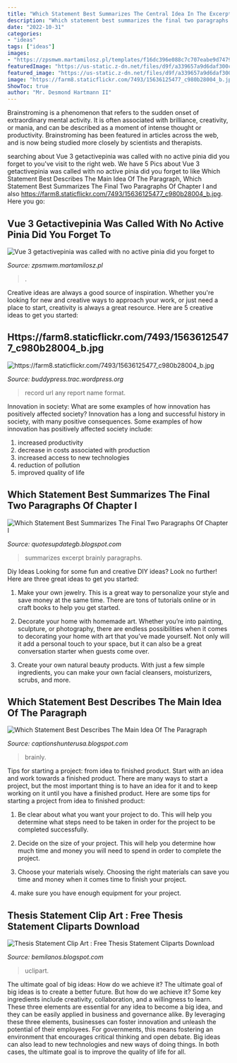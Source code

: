 ```yaml
---
title: "Which Statement Best Summarizes The Central Idea In The Excerpt - Which Statement Best Describes The Main Idea Of The Paragraph"
description: "Which statement best summarizes the final two paragraphs of chapter i"
date: "2022-10-31"
categories:
- "ideas"
tags: ["ideas"]
images:
- "https://zpsmwm.martamilosz.pl/templates/f16dc396e088c7c707eabe9d7479e7a2/img/91db979411ba6f604533591aaba9fc2f.jpg"
featuredImage: "https://us-static.z-dn.net/files/d9f/a339657a9d6daf300c58358ce68b41c0.png"
featured_image: "https://us-static.z-dn.net/files/d9f/a339657a9d6daf300c58358ce68b41c0.png"
image: "https://farm8.staticflickr.com/7493/15636125477_c980b28004_b.jpg"
ShowToc: true
author: "Mr. Desmond Hartmann II"
---
```



Brainstroming is a phenomenon that refers to the sudden onset of extraordinary mental activity. It is often associated with brilliance, creativity, or mania, and can be described as a moment of intense thought or productivity. Brainstroming has been featured in articles across the web, and is now being studied more closely by scientists and therapists.

	

		
searching about Vue 3 getactivepinia was called with no active pinia did you forget to you've visit to the right web. We have 5 Pics about Vue 3 getactivepinia was called with no active pinia did you forget to like Which Statement Best Describes The Main Idea Of The Paragraph, Which Statement Best Summarizes The Final Two Paragraphs Of Chapter I and also https://farm8.staticflickr.com/7493/15636125477_c980b28004_b.jpg. Here you go:
		
    
## Vue 3 Getactivepinia Was Called With No Active Pinia Did You Forget To

<img loading=lazy src="https://zpsmwm.martamilosz.pl/templates/f16dc396e088c7c707eabe9d7479e7a2/img/91db979411ba6f604533591aaba9fc2f.jpg" onerror="this.onerror=null;this.src='https://tse1.mm.bing.net/th?id=OIP.BUvN9FykRyheQQV1e7-9qwCCBJ&amp;pid=15.1';" alt="Vue 3 getactivepinia was called with no active pinia did you forget to">

_Source: zpsmwm.martamilosz.pl_

>. 

	

Creative ideas are always a good source of inspiration. Whether you're looking for new and creative ways to approach your work, or just need a place to start, creativity is always a great resource. Here are 5 creative ideas to get you started: 

    
## Https://farm8.staticflickr.com/7493/15636125477_c980b28004_b.jpg

<img loading=lazy src="https://farm8.staticflickr.com/7493/15636125477_c980b28004_b.jpg" onerror="this.onerror=null;this.src='https://tse4.mm.bing.net/th?id=OIP.UUjLvPQX2kg3pWEh-0sCaAHaKI&amp;pid=15.1';" alt="https://farm8.staticflickr.com/7493/15636125477_c980b28004_b.jpg">

_Source: buddypress.trac.wordpress.org_

>record url any report name format. 

	

Innovation in society: What are some examples of how innovation has positively affected society?
Innovation has a long and successful history in society, with many positive consequences. Some examples of how innovation has positively affected society include: 
1. increased productivity 
2. decrease in costs associated with production 
3. increased access to new technologies 
4. reduction of pollution 
5. improved quality of life 

    
## Which Statement Best Summarizes The Final Two Paragraphs Of Chapter I

<img loading=lazy src="https://us-static.z-dn.net/files/d9f/a339657a9d6daf300c58358ce68b41c0.png" onerror="this.onerror=null;this.src='https://tse1.mm.bing.net/th?id=OIP.7tI1KjWJ63-ouFZPiEQpBgHaHa&amp;pid=15.1';" alt="Which Statement Best Summarizes The Final Two Paragraphs Of Chapter I">

_Source: quotesupdategb.blogspot.com_

>summarizes excerpt brainly paragraphs. 

	

Diy Ideas
Looking for some fun and creative DIY ideas? Look no further! Here are three great ideas to get you started:
1. Make your own jewelry. This is a great way to personalize your style and save money at the same time. There are tons of tutorials online or in craft books to help you get started.

2. Decorate your home with homemade art. Whether you’re into painting, sculpture, or photography, there are endless possibilities when it comes to decorating your home with art that you’ve made yourself. Not only will it add a personal touch to your space, but it can also be a great conversation starter when guests come over.

3. Create your own natural beauty products. With just a few simple ingredients, you can make your own facial cleansers, moisturizers, scrubs, and more.

    
## Which Statement Best Describes The Main Idea Of The Paragraph

<img loading=lazy src="https://us-static.z-dn.net/files/df4/484f674edf8064d1ddc7cfcfe40d4d88.png" onerror="this.onerror=null;this.src='https://tse3.mm.bing.net/th?id=OIP.QTQU8V5IFB75EoK8cEuZSwHaHa&amp;pid=15.1';" alt="Which Statement Best Describes The Main Idea Of The Paragraph">

_Source: captionshunterusa.blogspot.com_

>brainly. 

	

Tips for starting a project: from idea to finished product.
Start with an idea and work towards a finished product. There are many ways to start a project, but the most important thing is to have an idea for it and to keep working on it until you have a finished product. Here are some tips for starting a project from idea to finished product: 
1. Be clear about what you want your project to do. This will help you determine what steps need to be taken in order for the project to be completed successfully. 

2. Decide on the size of your project. This will help you determine how much time and money you will need to spend in order to complete the project. 

3. Choose your materials wisely. Choosing the right materials can save you time and money when it comes time to finish your project. 

4. make sure you have enough equipment for your project.

    
## Thesis Statement Clip Art : Free Thesis Statement Cliparts Download

<img loading=lazy src="https://icon.uclipart.com/20200115/hbo/reading-rectangle.png" onerror="this.onerror=null;this.src='https://tse3.mm.bing.net/th?id=OIP.08O__5P-XEiosMRfqdxFXQAAAA&amp;pid=15.1';" alt="Thesis Statement Clip Art : Free Thesis Statement Cliparts Download">

_Source: bemilanos.blogspot.com_

>uclipart. 

	

The ultimate goal of big ideas: How do we achieve it?
The ultimate goal of big ideas is to create a better future. But how do we achieve it? Some key ingredients include creativity, collaboration, and a willingness to learn. These three elements are essential for any idea to become a big idea, and they can be easily applied in business and governance alike. By leveraging these three elements, businesses can foster innovation and unleash the potential of their employees. For governments, this means fostering an environment that encourages critical thinking and open debate. Big ideas can also lead to new technologies and new ways of doing things. In both cases, the ultimate goal is to improve the quality of life for all.

